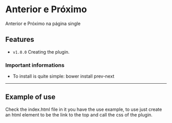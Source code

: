 # Anterior e Próximo

Anterior e Próximo na página single
## Features

- `v1.0.0` Creating the plugin.

### Important informations

- To install is quite simple: bower install prev-next
-----

## Example of use
Check the index.html file in it you have the use example, to use just create an html element to be the link to the top and call the css of the plugin.